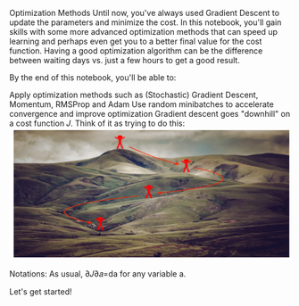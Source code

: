 Optimization Methods
Until now, you've always used Gradient Descent to update the parameters and minimize the cost. In this notebook, you'll gain skills with some more advanced optimization methods that can speed up learning and perhaps even get you to a better final value for the cost function. Having a good optimization algorithm can be the difference between waiting days vs. just a few hours to get a good result.

By the end of this notebook, you'll be able to:

Apply optimization methods such as (Stochastic) Gradient Descent, Momentum, RMSProp and Adam
Use random minibatches to accelerate convergence and improve optimization
Gradient descent goes "downhill" on a cost function  𝐽.
 Think of it as trying to do this:
 ![Alt text](image.png)

 Notations: As usual,  ∂𝐽∂𝑎=da for any variable a.

Let's get started!